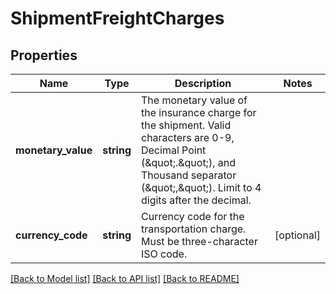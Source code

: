 # ShipmentFreightCharges

## Properties
Name | Type | Description | Notes
------------ | ------------- | ------------- | -------------
**monetary_value** | **string** | The monetary value of the insurance charge for the shipment.  Valid characters are 0-9, Decimal Point (\&quot;.\&quot;), and Thousand separator (\&quot;,\&quot;).  Limit to 4 digits after the decimal. | 
**currency_code** | **string** | Currency code for the transportation charge. Must be    three-character ISO code. | [optional] 

[[Back to Model list]](../../README.md#documentation-for-models) [[Back to API list]](../../README.md#documentation-for-api-endpoints) [[Back to README]](../../README.md)

